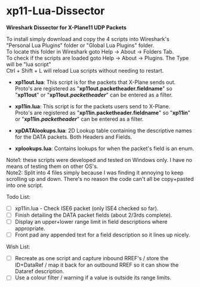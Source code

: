 # xp11-Lua-Dissector
**Wireshark Dissector for X-Plane11 UDP Packets**

To install simply download and copy the 4 scripts into Wireshark's "Personal Lua Plugins" folder or "Global Lua Plugins" folder.\
To locate this folder in Wireshark goto Help -> About -> Folders Tab.\
To check if the scripts are loaded goto Help -> About -> Plugins. The Type will be "lua script"\
Ctrl + Shift + L will reload Lua scripts without needing to restart.

- **xp11out.lua**: This script is for the packets that X-Plane sends out.\
Proto's are registered as "**xp11out.packetheader.fieldname**" so "**xp11out**" or "**xp11out.$packetheader$**" can be entered as a filter.

- **xp11in.lua**: This script is for the packets users send to X-Plane.\
Proto's are registered as "**xp11in.packetheader.fieldname**" so "**xp11in**" or "**xp11in.$packetheader$**" can be entered as a filter.

- **xpDATAlookups.lua**: 2D Lookup table containing the descriptive names for the DATA packets. Both Headers and Fields.

- **xplookups.lua**: Contains lookups for when the packet's field is an enum.


Note1: these scripts were developed and tested on Windows only. I have no means of testing them on other OS's.\
Note2: Split into 4 files simply because I was finding it annoying to keep scrolling up and down. There's no reason the code can't all be copy+pasted into one script.

Todo List:
- [ ] xp11in.lua - Check ISE6 packet (only ISE4 checked so far).
- [ ] Finish detailing the DATA packet fields (about 2/3rds complete).
- [ ] Display an upper+lower range limit in field descriptions where appropriate.
- [ ] Front pad any appended text for a field description so it lines up nicely.

Wish List:
- [ ] Recreate as one script and capture inbound RREF's / store the ID+DataRef / map it back for an outbound RREF so it can show the Dataref description.
- [ ] Use a colour filter / warning if a value is outside its range limits.
